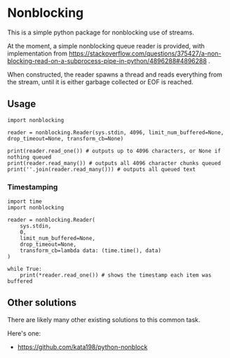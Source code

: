 # Nonblocking

This is a simple python package for nonblocking use of streams.

At the moment, a simple nonblocking queue reader is provided, with implementation from https://stackoverflow.com/questions/375427/a-non-blocking-read-on-a-subprocess-pipe-in-python/4896288#4896288 .

When constructed, the reader spawns a thread and reads everything from the stream, until it is either garbage collected or EOF is reached.

## Usage

    import nonblocking
    
    reader = nonblocking.Reader(sys.stdin, 4096, limit_num_buffered=None, drop_timeout=None, transform_cb=None)

    print(reader.read_one()) # outputs up to 4096 characters, or None if nothing queued
    print(reader.read_many()) # outputs all 4096 character chunks queued
    print(''.join(reader.read_many())) # outputs all queued text

### Timestamping

    import time
    import nonblocking
    
    reader = nonblocking.Reader(
        sys.stdin,
        0,
        limit_num_buffered=None,
        drop_timeout=None,
        transform_cb=lambda data: (time.time(), data)
    )

    while True:
        print(*reader.read_one()) # shows the timestamp each item was buffered

## Other solutions

There are likely many other existing solutions to this common task.

Here's one:
- https://github.com/kata198/python-nonblock
